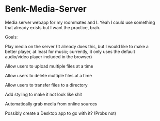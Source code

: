 # Benk-Media-Server
Media server webapp for my roommates and I. Yeah I could use something that already exists but I want the practice, brah.

Goals:

Play media on the server (It already does this, but I would like to make a better player, at least for music;
                           currently, it only uses the default audio/video player included in the browser)
                           
Allow users to upload multiple files at a time

Allow users to delete multiple files at a time

Allow users to transfer files to a directory

Add styling to make it not look like shit

Automatically grab media from online sources

Possibly create a Desktop app to go with it? (Probs not)
